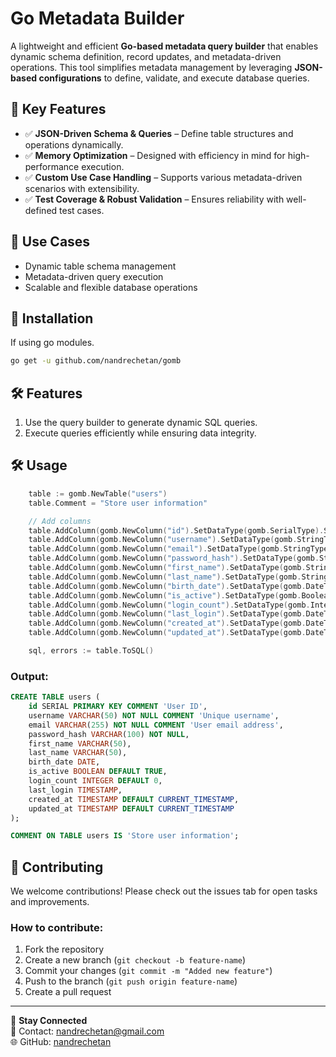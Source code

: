 # Go Metadata Builder

A lightweight and efficient **Go-based metadata query builder** that enables dynamic schema definition, record updates, and metadata-driven operations. This tool simplifies metadata management by leveraging **JSON-based configurations** to define, validate, and execute database queries.

## 🚀 Key Features

- ✅ **JSON-Driven Schema & Queries** – Define table structures and operations dynamically.
- ✅ **Memory Optimization** – Designed with efficiency in mind for high-performance execution.
- ✅ **Custom Use Case Handling** – Supports various metadata-driven scenarios with extensibility.
- ✅ **Test Coverage & Robust Validation** – Ensures reliability with well-defined test cases.

## 📌 Use Cases

- Dynamic table schema management
- Metadata-driven query execution
- Scalable and flexible database operations

## 🔧 Installation

If using go modules.

```bash
go get -u github.com/nandrechetan/gomb
```

## 🛠 Features

1. Use the query builder to generate dynamic SQL queries.
2. Execute queries efficiently while ensuring data integrity.

## 🛠 Usage

```go
    table := gomb.NewTable("users")
    table.Comment = "Store user information"

    // Add columns
    table.AddColumn(gomb.NewColumn("id").SetDataType(gomb.SerialType).SetPrimaryKey().SetComment("User ID"))
    table.AddColumn(gomb.NewColumn("username").SetDataType(gomb.StringType).SetLength(50).SetNotNull().SetComment("Unique username"))
    table.AddColumn(gomb.NewColumn("email").SetDataType(gomb.StringType).SetLength(255).SetNotNull().SetComment("User email address"))
    table.AddColumn(gomb.NewColumn("password_hash").SetDataType(gomb.StringType).SetLength(100).SetNotNull())
    table.AddColumn(gomb.NewColumn("first_name").SetDataType(gomb.StringType).SetLength(50))
    table.AddColumn(gomb.NewColumn("last_name").SetDataType(gomb.StringType).SetLength(50))
    table.AddColumn(gomb.NewColumn("birth_date").SetDataType(gomb.DateType))
    table.AddColumn(gomb.NewColumn("is_active").SetDataType(gomb.BooleanType).SetDefault(gomb.DefaultTrue))
    table.AddColumn(gomb.NewColumn("login_count").SetDataType(gomb.IntegerType).SetDefault(0))
    table.AddColumn(gomb.NewColumn("last_login").SetDataType(gomb.DateTimeType))
    table.AddColumn(gomb.NewColumn("created_at").SetDataType(gomb.DateTimeType).SetDefault(gomb.DefaultCurrentTimestamp))
    table.AddColumn(gomb.NewColumn("updated_at").SetDataType(gomb.DateTimeType).SetDefault(gomb.DefaultCurrentTimestamp))

    sql, errors := table.ToSQL()

```

### Output:
```sql
CREATE TABLE users (
    id SERIAL PRIMARY KEY COMMENT 'User ID',
    username VARCHAR(50) NOT NULL COMMENT 'Unique username',
    email VARCHAR(255) NOT NULL COMMENT 'User email address',
    password_hash VARCHAR(100) NOT NULL,
    first_name VARCHAR(50),
    last_name VARCHAR(50),
    birth_date DATE,
    is_active BOOLEAN DEFAULT TRUE,
    login_count INTEGER DEFAULT 0,
    last_login TIMESTAMP,
    created_at TIMESTAMP DEFAULT CURRENT_TIMESTAMP,
    updated_at TIMESTAMP DEFAULT CURRENT_TIMESTAMP
);

COMMENT ON TABLE users IS 'Store user information';
```
## 🤝 Contributing

We welcome contributions! Please check out the issues tab for open tasks and improvements.

### How to contribute:

1. Fork the repository
2. Create a new branch (`git checkout -b feature-name`)
3. Commit your changes (`git commit -m "Added new feature"`)
4. Push to the branch (`git push origin feature-name`)
5. Create a pull request

---

🔗 **Stay Connected**\
📧 Contact: [nandrechetan@gmail.com](mailto:nandrechetan@gmail.com)\
🌐 GitHub: [nandrechetan](https://github.com/nandrechetan)
